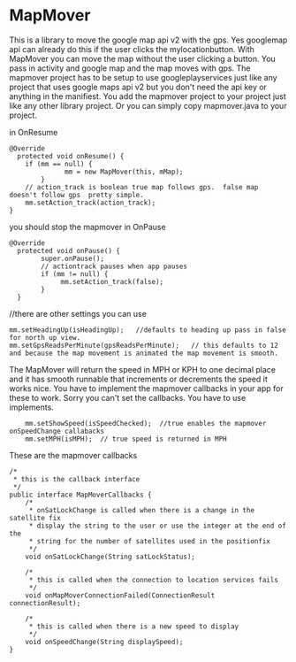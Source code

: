 MapMover
========

This is a library to move the google map api v2 with the gps.  Yes googlemap api can already do this if the user clicks the mylocationbutton.  With MapMover you can move the map without the user clicking a button.  You pass in activity and google map and the map moves with gps.  The mapmover project has to be setup to use googleplayservices just like any project that uses google maps api v2 but you don't need the api key or anything in the manifiest.  You add the mapmover project to your project just like any other library project.  Or you can simply copy mapmover.java to your project.

in OnResume

    @Override
	  protected void onResume() {
        if (mm == null) {
			      mm = new MapMover(this, mMap);
		    }
        // action_track is boolean true map follows gps.  false map doesn't follow gps  pretty simple.
        mm.setAction_track(action_track);
    }

you should stop the mapmover in OnPause

    @Override
	  protected void onPause() {
		    super.onPause();
		    // actiontrack pauses when app pauses
		    if (mm != null) {
			     mm.setAction_track(false);
		    }
	  }


//there are other settings you can use

    mm.setHeadingUp(isHeadingUp);   //defaults to heading up pass in false for north up view.
    mm.setGpsReadsPerMinute(gpsReadsPerMinute);   // this defaults to 12 and because the map movement is animated the map movement is smooth.
		
The MapMover will return the speed in MPH or KPH to one decimal place and it has smooth runnable that increments or decrements the speed it works nice.  You have to implement the mapmover callbacks in your app for these to work.  Sorry you can't set the callbacks.  You have to use implements.

		mm.setShowSpeed(isSpeedChecked);  //true enables the mapmover onSpeedChange callabacks
		mm.setMPH(isMPH);  // true speed is returned in MPH
		
These are the mapmover callbacks

	/*
	 * this is the callback interface
	 */
	public interface MapMoverCallbacks {
		/*
		 * onSatLockChange is called when there is a change in the satellite fix
		 * display the string to the user or use the integer at the end of the
		 * string for the number of satellites used in the positionfix
		 */
		void onSatLockChange(String satLockStatus);

		/*
		 * this is called when the connection to location services fails
		 */
		void onMapMoverConnectionFailed(ConnectionResult connectionResult);

		/*
		 * this is called when there is a new speed to display
		 */
		void onSpeedChange(String displaySpeed);
	}
